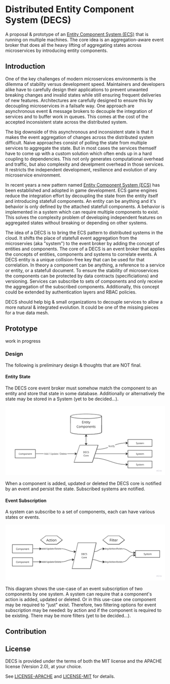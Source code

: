 # Distributed Entity Component System (DECS)

A proposal & prototype of an [Entity Component System (ECS)](https://en.wikipedia.org/wiki/Entity_component_system) that is running on multiple machines.
The core idea is an aggregation-aware event broker that does all the heavy lifting of aggregating states across microservices by introducing entity components.

## Introduction

One of the key challenges of modern microservices environments is the dilemma of stability versus development speed.
Maintainers and developers alike have to carefully design their applications to prevent unwanted breaking changes and invalid states while still ensuring frequent deliveries of new features.
Architectures are carefully designed to ensure this by decoupling microservices in a failsafe way.
One approach are asynchronous event & message brokers to decouple the integration of services and to buffer work in queues.
This comes at the cost of the accepted inconsistent state across the distributed system.

The big downside of this asynchronous and inconsistent state is that it makes the event aggregation of changes across the distributed system difficult.
Naive approaches consist of polling the state from multiple services to aggregate the state.
But in most cases the services themself have to come up with a custom solution which often ends up in a hard coupling to dependencies.
This not only generates computational overhead and traffic, but also complexity and develpment overhead in those services.
It restricts the independent development, resilience and evolution of any microservice environment.

In recent years a new pattern named [Entity Component System (ECS)](https://en.wikipedia.org/wiki/Entity_component_system) has been established and adopted in game development.
ECS game engines reduce the integration effort by decoupling the state from the entity itself and introducing statefull components.
An entity can be anything and it's behavior is only defined by the attached statefull components.
A behavior is implemented in a system which can require multiple components to exist.
This solves the complexity problem of developing independent features on aggregated states without breaking or depending on other systems.

The idea of a DECS is to bring the ECS pattern to distributed systems in the cloud.
It shifts the place of statefull event aggregation from the microservies (aka "system") to the event broker by adding the concept of entities and components.
The core of a DECS is an event broker that applies the concepts of entities, components and systems to correlate events.
A DECS entity is a unique collision-free key that can be used for that correlation.
In theory a component can be anything, a reference to a service or entity, or a statefull document.
To ensure the stability of microservices the components can be protected by data contracts (specificiations) and versioning.
Services can subscribe to sets of components and only receive the aggregation of the subscribed components.
Additionally, this concept could be extended by authentication layers and RBAC policies.

DECS should help big & small organizations to decouple services to allow a more natural & integrated evolution.
It could be one of the missing pieces for a true data mesh.

## Prototype
work in progress

### Design
The following is preliminary design & thoughts that are NOT final.

#### Entity State
The DECS core event broker must somehow match the component to an entity and store that state in some database. 
Additionally or alternatively the state may be stored in a System (yet to be decided...).

![DECS - Entity State](docs/img/decs_entity-state.jpg)

When a component is added, updated or deleted the DECS core is notified by an event and persist the state.
Subscribed systems are notified.

#### Event Subscription
A system can subscribe to a set of components, each can have various states or events.

![DECS - Event Subscription](docs/img/decs_event-subscription.jpg)

This diagram shows the use-case of an event subscription of two components by one system.
A system can require that a component's action is added, updated or deleted.
Or in this use-case one component may be required to "just" exist.
Therefore, two filtering options for event subscription may be needed: by action and if the component is required to be existing.
There may be more filters (yet to be decided...).

## Contribution


## License
DECS is provided under the terms of both the MIT license and the APACHE license (Version 2.0), at your choice.

See [LICENSE-APACHE](LICENSE-APACHE) and [LICENSE-MIT](LICENSE-MIT) for details.